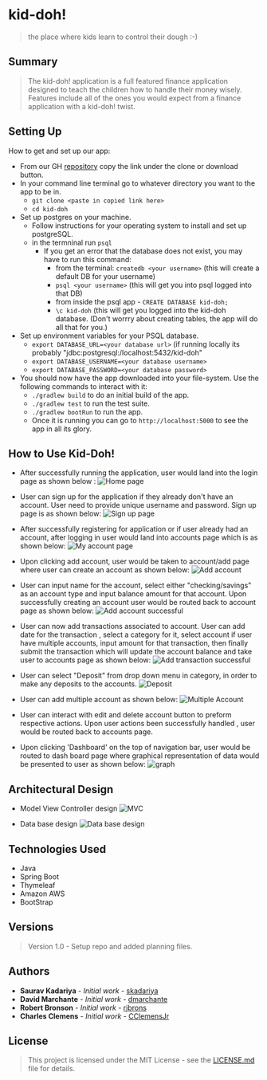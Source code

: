 # <span style="text-align:center">kid-doh!</span>
> the place where kids learn to control their dough :-)

## Summary
> The kid-doh! application is a full featured finance application designed to teach the children how to handle their money wisely. Features include all of the ones you would expect from a finance application with a kid-doh! twist.

## Setting Up

 How to get and set up our app:
 
 * From our GH [repository](https://github.com/team-int-finance/kid-doh) copy the link under the clone or download button.
 * In your command line terminal go to whatever directory you want to the app to be in.  
     * `git clone <paste in copied link here>`
     * `cd kid-doh`
 * Set up postgres on your machine.
    * Follow instructions for your operating system to install and set up postgreSQL.
    * in the termninal run `psql`
        * If you get an error that the database does not exist, you may have to run this command: 
            * from the terminal: `createdb <your username>` (this will create a default DB for your username)
            * `psql <your username>` (this will get you into psql logged into that DB)
            * from inside the psql app - `CREATE DATABASE kid-doh;`
            * `\c kid-doh` (this will get you logged into the kid-doh database. (Don't worrry about creating tables, the app will do all that for you.)
 * Set up environment variables for your PSQL database.
    * `export DATABASE_URL=<your database url>` (if running locally its probably "jdbc:postgresql:/localhost:5432/kid-doh"
    * `export DATABASE_USERNAME=<your database username>`
    * `export DATABASE_PASSWORD=<your database password>`
 * You should now have the app downloaded into your file-system.  Use the following commands to interact with it:
    * `./gradlew build` to do an initial build of the app.
    * `./gradlew test` to run the test suite.
    * `./gradlew bootRun` to run the app.
    * Once it is running you can go to `http://localhost:5000` to see the app in all its glory.

## How to Use Kid-Doh!
 * After successfully running the application, user would land into the login page as shown below :
  ![Home page](https://github.com/team-int-finance/kid-doh/blob/master/src/main/resources/static/images/homePage.png)
 
 * User can sign up for the application if they already don't have an account. User need to provide unique username and password. Sign up page is as shown below:
  ![Sign up page](https://github.com/team-int-finance/kid-doh/blob/master/src/main/resources/static/images/signUp.png)
 
 * After successfully registering for application or if user already had an account, after logging in user would land into accounts page which is as shown below:
  ![My account page](https://github.com/team-int-finance/kid-doh/blob/master/src/main/resources/static/images/myAccount.png)
 
 * Upon clicking add account, user would be taken to account/add page where user can create an account as shown below:
  ![Add account](https://github.com/team-int-finance/kid-doh/blob/master/src/main/resources/static/images/addAccount.png)
    
 * User can input name for the account, select either "checking/savings" as an account type and input balance amount for that account. Upon successfully creating an account user would be routed back to account page as shown below:
  ![Add account successful](https://github.com/team-int-finance/kid-doh/blob/master/src/main/resources/static/images/addedAccount.png)
 
 * User can now add transactions associated to account. User can add date for the transaction , select a category for it, select account if user have multiple accounts,  input amount for that transaction, then finally submit the transaction which will update the account balance and take user to accounts page as shown below: 
  ![Add transaction successful](https://github.com/team-int-finance/kid-doh/blob/master/src/main/resources/static/images/addedTransactions.png)
 
 * User can select "Deposit" from drop down menu in category, in order to make any deposits to the accounts. 
  ![Deposit](https://github.com/team-int-finance/kid-doh/blob/master/src/main/resources/static/images/deposit.png)
 
 * User can add multiple account as shown below:
 ![Multiple Account](https://github.com/team-int-finance/kid-doh/blob/master/src/main/resources/static/images/multiAccounts.png)
 
 * User can interact with edit and delete account button to preform respective actions. Upon user actions been successfully handled , user would be routed back to accounts page.
 
 * Upon clicking 'Dashboard' on the top of navigation bar, user would be routed to dash board page where graphical representation of data would be presented to user as shown below:
 ![graph](https://github.com/team-int-finance/kid-doh/blob/master/src/main/resources/static/images/graph.png)
 
## Architectural Design
   * Model View Controller design
    ![MVC](https://github.com/team-int-finance/kid-doh/blob/master/src/main/resources/static/images/mvc.png)

   * Data base design 
    ![Data base design](https://github.com/team-int-finance/kid-doh/blob/master/src/main/resources/static/images/database.png)

## Technologies Used
* Java
* Spring Boot
* Thymeleaf
* Amazon AWS
* BootStrap

## Versions
> Version 1.0 - Setup repo and added planning files.

## Authors
* **Saurav Kadariya** - *Initial work* - [skadariya](https://github.com/skadariya)
* **David Marchante** - *Initial work* - [dmarchante](https://github.com/dmarchante)
* **Robert Bronson** - *Initial work* - [rjbrons](https://github.com/rjbrons)
* **Charles Clemens** - *Initial work* - [CClemensJr](https://github.com/CClemensJr)

## License
> This project is licensed under the MIT License - see the [LICENSE.md](LICENSE.md) file for details.
